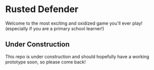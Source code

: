 # Rusted Defender
Welcome to the most exciting and oxidized game you'll ever play! (especially if you are a primary school learner!) 

## Under Construction
This repo is under construction and should hopefully have a working prototype soon, so please come back!

